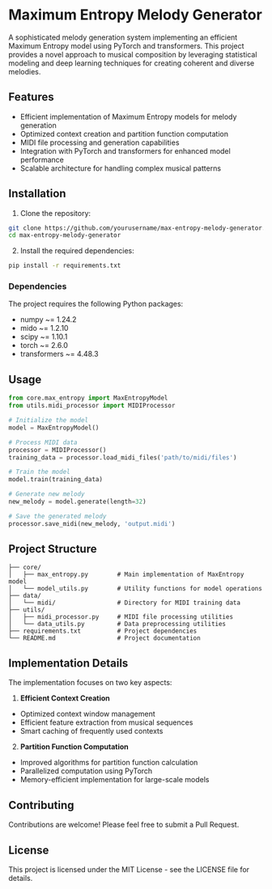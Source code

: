 # Maximum Entropy Melody Generator

A sophisticated melody generation system implementing an efficient Maximum Entropy model using PyTorch and transformers. This project provides a novel approach to musical composition by leveraging statistical modeling and deep learning techniques for creating coherent and diverse melodies.

## Features

- Efficient implementation of Maximum Entropy models for melody generation
- Optimized context creation and partition function computation
- MIDI file processing and generation capabilities
- Integration with PyTorch and transformers for enhanced model performance
- Scalable architecture for handling complex musical patterns

## Installation

1. Clone the repository:
```bash
git clone https://github.com/yourusername/max-entropy-melody-generator.git
cd max-entropy-melody-generator
```

2. Install the required dependencies:
```bash
pip install -r requirements.txt
```

### Dependencies

The project requires the following Python packages:
- numpy ~= 1.24.2
- mido ~= 1.2.10
- scipy ~= 1.10.1
- torch ~= 2.6.0
- transformers ~= 4.48.3

## Usage

```python
from core.max_entropy import MaxEntropyModel
from utils.midi_processor import MIDIProcessor

# Initialize the model
model = MaxEntropyModel()

# Process MIDI data
processor = MIDIProcessor()
training_data = processor.load_midi_files('path/to/midi/files')

# Train the model
model.train(training_data)

# Generate new melody
new_melody = model.generate(length=32)

# Save the generated melody
processor.save_midi(new_melody, 'output.midi')
```

## Project Structure

```
├── core/
│   ├── max_entropy.py        # Main implementation of MaxEntropy model
│   └── model_utils.py        # Utility functions for model operations
├── data/
│   └── midi/                 # Directory for MIDI training data
├── utils/
│   ├── midi_processor.py     # MIDI file processing utilities
│   └── data_utils.py         # Data preprocessing utilities
├── requirements.txt          # Project dependencies
└── README.md                 # Project documentation
```

## Implementation Details

The implementation focuses on two key aspects:

1. **Efficient Context Creation**
- Optimized context window management
- Efficient feature extraction from musical sequences
- Smart caching of frequently used contexts

2. **Partition Function Computation**
- Improved algorithms for partition function calculation
- Parallelized computation using PyTorch
- Memory-efficient implementation for large-scale models

## Contributing

Contributions are welcome! Please feel free to submit a Pull Request.

## License

This project is licensed under the MIT License - see the LICENSE file for details.

